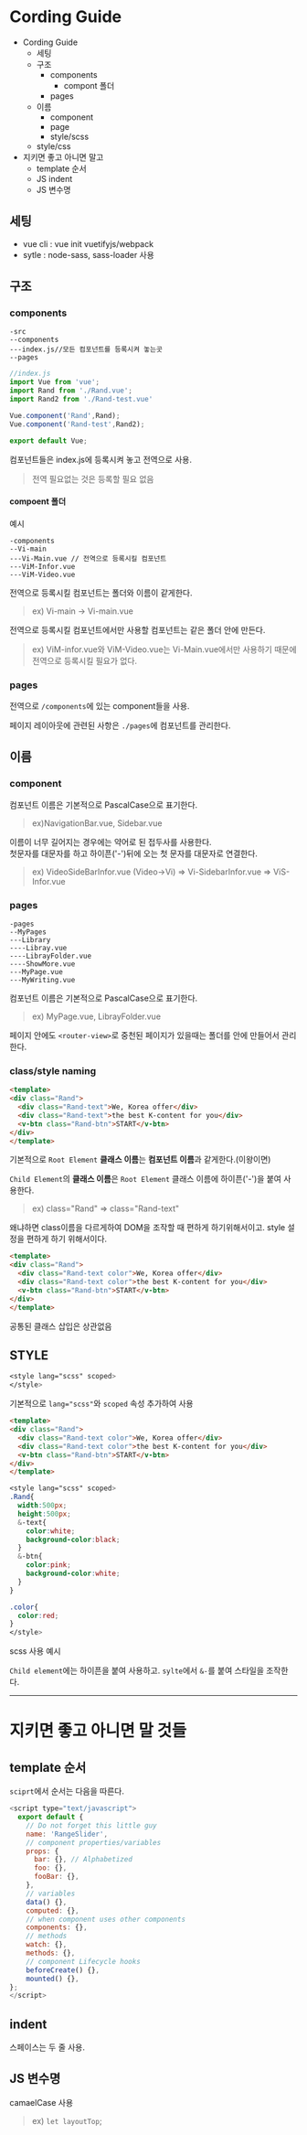 # Cording Guide

- Cording Guide
  - 세팅
  - 구조
    - components
      - compont 폴더
    - pages
  - 이름
    - component
    - page
    - style/scss
  - style/css
- 지키면 좋고 아니면 말고
  - template 순서
  - JS indent
  - JS 변수명

## 세팅

- vue cli : vue init vuetifyjs/webpack
- sytle : node-sass, sass-loader 사용

## 구조

### components

```
-src
--components
---index.js//모든 컴포넌트를 등록시켜 놓는곳
--pages
```

```js
//index.js
import Vue from 'vue';
import Rand from './Rand.vue';
import Rand2 from './Rand-test.vue'

Vue.component('Rand',Rand);
Vue.component('Rand-test',Rand2);

export default Vue;
```

컴포넌트들은 index.js에 등록시켜 놓고 전역으로 사용.
> 전역 필요없는 것은 등록할 필요 없음

#### compoent 폴더
예시
```
-components
--Vi-main
---Vi-Main.vue // 전역으로 등록시킬 컴포넌트
---ViM-Infor.vue
---ViM-Video.vue
```
전역으로 등록시킬 컴포넌트는 폴더와 이름이 같게한다.
> ex) Vi-main -> Vi-main.vue

전역으로 등록시킬 컴포넌트에서만 사용할 컴포넌트는 같은 폴더 안에 만든다.
>ex) ViM-infor.vue와 ViM-Video.vue는 Vi-Main.vue에서만 사용하기 때문에 전역으로 등록시킬 필요가 없다.


### pages

전역으로 `/components`에 있는 component들을 사용.

페이지 레이아웃에 관련된 사항은 `./pages`에 컴포넌트를 관리한다.

## 이름

### component

컴포넌트 이름은 기본적으로 PascalCase으로 표기한다.
>ex)NavigationBar.vue, Sidebar.vue

이름이 너무 길어지는 경우에는 약어로 된 접두사를 사용한다.<br>
첫문자를 대문자를 하고 하이픈('-')뒤에 오는 첫 문자를 대문자로 연결한다.
>ex) VideoSideBarInfor.vue (Video->Vi) => Vi-SidebarInfor.vue => ViS-Infor.vue

### pages
```
-pages
--MyPages
---Library
----Libray.vue
----LibrayFolder.vue
----ShowMore.vue
---MyPage.vue
---MyWriting.vue
```

컴포넌트 이름은 기본적으로 PascalCase으로 표기한다.
>ex) MyPage.vue, LibrayFolder.vue

페이지 안에도 `<router-view>`로 중천된 페이지가 있을때는
폴더를 안에 만들어서 관리한다.

### class/style naming

```html
<template>
<div class="Rand">
  <div class="Rand-text">We, Korea offer</div>
  <div class="Rand-text">the best K-content for you</div>
  <v-btn class="Rand-btn">START</v-btn>
</div>
</template>
```
기본적으로 `Root Element` **클래스 이름**는 **컴포넌트 이름**과 같게한다.(이왕이면)

`Child Element`의 **클래스 이름**은 `Root Element` 클래스 이름에
하이픈('-')을 붙여 사용한다.
>ex) class="Rand" => class="Rand-text"

왜냐하면 class이름을 다르게하여 DOM을 조작할 때 편하게 하기위해서이고. style 설정을 편하게 하기 위해서이다.

```html
<template>
<div class="Rand">
  <div class="Rand-text color">We, Korea offer</div>
  <div class="Rand-text color">the best K-content for you</div>
  <v-btn class="Rand-btn">START</v-btn>
</div>
</template>
```

공통된 클래스 삽입은 상관없음


## STYLE

```css
<style lang="scss" scoped>
</style>
```
기본적으로 `lang="scss"`와 `scoped` 속성 추가하여 사용

```html
<template>
<div class="Rand">
  <div class="Rand-text color">We, Korea offer</div>
  <div class="Rand-text color">the best K-content for you</div>
  <v-btn class="Rand-btn">START</v-btn>
</div>
</template>
```
```scss
<style lang="scss" scoped>
.Rand{
  width:500px;
  height:500px;
  &-text{
    color:white;
    background-color:black;
  }
  &-btn{
    color:pink;
    background-color:white;
  }
}

.color{
  color:red;
}
</style>
```

scss 사용 예시

`Child element`에는 하이픈을 붙여 사용하고.
`sylte`에서 `&-`를 붙여 스타일을 조작한다.

<hr>

# 지키면 좋고 아니면 말 것들

## template 순서

`sciprt`에서 순서는 다음을 따른다.
```js
<script type="text/javascript">
  export default {
    // Do not forget this little guy
    name: 'RangeSlider',
    // component properties/variables
    props: {
      bar: {}, // Alphabetized
      foo: {},
      fooBar: {},
    },
    // variables
    data() {},
    computed: {},
    // when component uses other components
    components: {},
    // methods
    watch: {},
    methods: {},
    // component Lifecycle hooks
    beforeCreate() {},
    mounted() {},
};
</script>
```

## indent

스페이스는 두 줄 사용.

## JS 변수명

camaelCase 사용
>ex) `let layoutTop`;